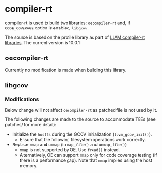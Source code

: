 # compiler-rt
compiler-rt is used to build two libraries: `oecompiler-rt` and, if `CODE_COVERAGE` option is enabled, `libgcov`.

The source is based on the profile library as part of [LLVM compiler-rt libraries](http://compiler-rt.llvm.org/).
The current version is 10.0.1

## oecompiler-rt
Currently no modification is made when building this library.

## libgcov

### Modifications
Below change will not affect `oecompiler-rt` as patched file is not used by it.

The following changes are made to the source to accommodate TEEs (see patches/ for more detail):
- Initialize the `hostfs` during the GCOV initialization (`llvm_gcov_init()`).
  - Ensure that the following filesystem operations work correctly.
- Replace `mmap` and `ummap` (in `map_file()` and `unmap_file()`)
  - `mmap` is not supported by OE. Use `fread()` instead.
  - Alternatively, OE can support `mmap` only for code coverage testing (if there is a performance gap). Note that `mmap` implies using the host memory.
